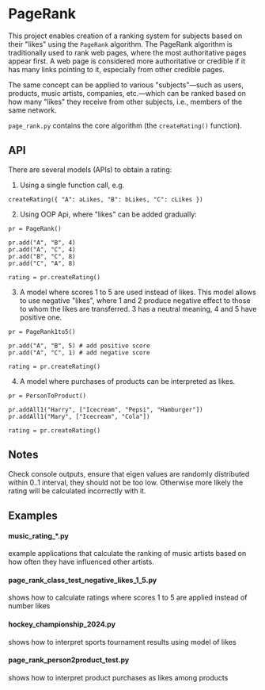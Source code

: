 # PageRank

This project enables creation of a ranking system for subjects based on their "likes" using the `PageRank` algorithm. The PageRank algorithm is traditionally used to rank web pages, where the most authoritative pages appear first. A web page is considered more authoritative or credible if it has many links pointing to it, especially from other credible pages.

The same concept can be applied to various "subjects"—such as users, products, music artists, companies, etc.—which can be ranked based on how many "likes" they receive from other subjects, i.e., members of the same network.

`page_rank.py` contains the core algorithm (the `createRating()` function).

## API
There are several models (APIs) to obtain a rating:

1. Using a single function call, e.g.
```
createRating({ "A": aLikes, "B": bLikes, "C": cLikes })
```
2. Using OOP Api, where "likes" can be added gradually:
```
pr = PageRank()

pr.add("A", "B", 4)
pr.add("A", "C", 4)
pr.add("B", "C", 8)
pr.add("C", "A", 8)

rating = pr.createRating()
```
3. A model where scores 1 to 5 are used instead of likes. This model allows to use negative "likes", where 1 and 2 produce negative effect to those to whom the likes are transferred. 3 has a neutral meaning, 4 and 5 have positive one.
```
pr = PageRank1to5()

pr.add("A", "B", 5) # add positive score
pr.add("A", "C", 1) # add negative score

rating = pr.createRating()
```

4. A model where purchases of products can be interpreted as likes.
```
pr = PersonToProduct()

pr.addAll1("Harry", ["Icecream", "Pepsi", "Hamburger"])
pr.addAll1("Mary", ["Icecream", "Cola"])

rating = pr.createRating()
```

## Notes
Check console outputs, ensure that eigen values are randomly distributed within 0..1 interval, they should not be too low.
Otherwise more likely the rating will be calculated incorrectly with it.

## Examples
#### music_rating_*.py 
example applications that calculate the ranking of music artists based on how often they have influenced other artists.
#### page_rank_class_test_negative_likes_1_5.py 
shows how to calculate ratings where scores 1 to 5 are applied instead of number likes
#### hockey_championship_2024.py 
shows how to interpret sports tournament results using model of likes 
#### page_rank_person2product_test.py
shows how to interpret product purchases as likes among products

